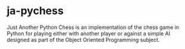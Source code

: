 # ja-pychess
Just Another Python Chess is an implementation of the chess game in Python for playing either with another player or against a simple AI designed as part of the Object Oriented Programming subject.
